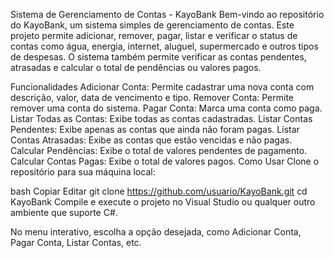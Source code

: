 Sistema de Gerenciamento de Contas - KayoBank
Bem-vindo ao repositório do KayoBank, um sistema simples de gerenciamento de contas. Este projeto permite adicionar, remover, pagar, listar e verificar o status de contas como água, energia, internet, aluguel, supermercado e outros tipos de despesas. O sistema também permite verificar as contas pendentes, atrasadas e calcular o total de pendências ou valores pagos.

Funcionalidades
Adicionar Conta: Permite cadastrar uma nova conta com descrição, valor, data de vencimento e tipo.
Remover Conta: Permite remover uma conta do sistema.
Pagar Conta: Marca uma conta como paga.
Listar Todas as Contas: Exibe todas as contas cadastradas.
Listar Contas Pendentes: Exibe apenas as contas que ainda não foram pagas.
Listar Contas Atrasadas: Exibe as contas que estão vencidas e não pagas.
Calcular Pendências: Exibe o total de valores pendentes de pagamento.
Calcular Contas Pagas: Exibe o total de valores pagos.
Como Usar
Clone o repositório para sua máquina local:

bash
Copiar
Editar
git clone https://github.com/usuario/KayoBank.git
cd KayoBank
Compile e execute o projeto no Visual Studio ou qualquer outro ambiente que suporte C#.

No menu interativo, escolha a opção desejada, como Adicionar Conta, Pagar Conta, Listar Contas, etc.
